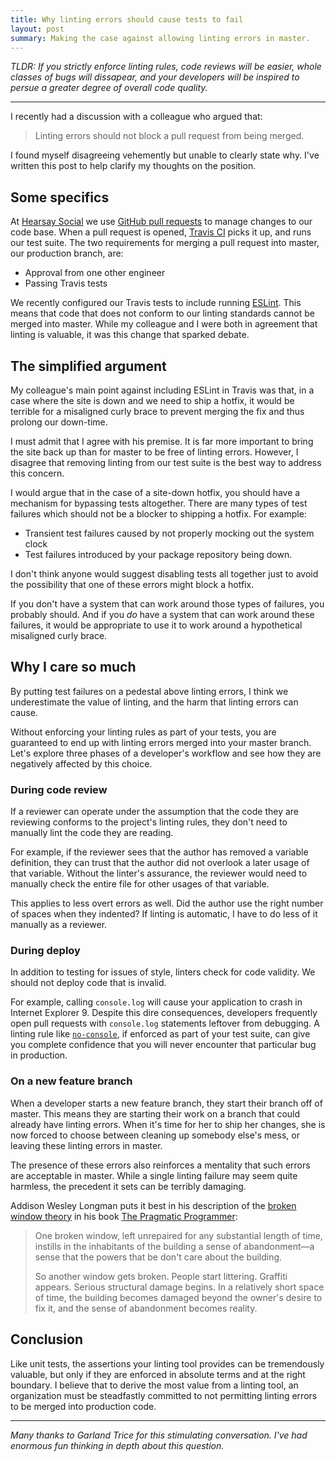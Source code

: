 ```yaml
---
title: Why linting errors should cause tests to fail
layout: post
summary: Making the case against allowing linting errors in master.
---
```


_TLDR: If you strictly enforce linting rules, code reviews will be easier,
whole classes of bugs will dissapear, and your developers will be inspired
to persue a greater degree of overall code quality._

---

I recently had a discussion with a colleague who argued that:

> Linting errors should not block a pull request from being merged.

I found myself disagreeing vehemently but unable to clearly state why. I've
written this post to help clarify my thoughts on the position.

## Some specifics

At [Hearsay Social](https://hearsaysocial.com/company/careers/engineering/) we
use [GitHub pull requests](https://help.github.com/articles/about-pull-requests/)
to manage changes to our code base. When a pull request is opened, [Travis
CI](https://travis-ci.org) picks it up, and runs our test suite. The two
requirements for merging a pull request into master, our production branch,
are:

* Approval from one other engineer
* Passing Travis tests

We recently configured our Travis tests to include running
[ESLint](http://eslint.org/). This means that code that does not conform to our
linting standards cannot be merged into master. While my colleague and I were
both in agreement that linting is valuable, it was this change that sparked
debate.

## The simplified argument

My colleague's main point against including ESLint in Travis was that, in
a case where the site is down and we need to ship a hotfix, it would be
terrible for a misaligned curly brace to prevent merging the fix and thus
prolong our down-time.

I must admit that I agree with his premise. It is far more important to bring
the site back up than for master to be free of linting errors. However,
I disagree that removing linting from our test suite is the best way to address
this concern.

I would argue that in the case of a site-down hotfix, you should have
a mechanism for bypassing tests altogether. There are many types of test
failures which should not be a blocker to shipping a hotfix. For example:

* Transient test failures caused by not properly mocking out the system clock
* Test failures introduced by your package repository being down.

I don't think anyone would suggest disabling tests all together just to avoid
the possibility that one of these errors might block a hotfix.

If you don't have a system that can work around those types of failures, you
probably should. And if you _do_ have a system that can work around these
failures, it would be appropriate to use it to work around a hypothetical
misaligned curly brace.

## Why I care so much

By putting test failures on a pedestal above linting errors, I think we
underestimate the value of linting, and the harm that linting errors can cause.

Without enforcing your linting rules as part of your tests, you are guaranteed
to end up with linting errors merged into your master branch. Let's explore
three phases of a developer's workflow and see how they are negatively affected
by this choice.

### During code review

If a reviewer can operate under the assumption that the code they are reviewing
conforms to the project's linting rules, they don't need to manually lint the
code they are reading.

For example, if the reviewer sees that the author has removed a variable
definition, they can trust that the author did not overlook a later usage of
that variable. Without the linter's assurance, the reviewer would need to
manually check the entire file for other usages of that variable.

This applies to less overt errors as well. Did the author use the right number
of spaces when they indented? If linting is automatic, I have to do less of it
manually as a reviewer.

### During deploy

In addition to testing for issues of style, linters check for code validity. We
should not deploy code that is invalid.

For example, calling `console.log` will cause your application to crash in
Internet Explorer 9. Despite this dire consequences, developers frequently
open pull requests with `console.log` statements leftover from debugging.
A linting rule like [`no-console`](http://eslint.org/docs/rules/no-console), if
enforced as part of your test suite, can give you complete confidence that you
will never encounter that particular bug in production.

### On a new feature branch

When a developer starts a new feature branch, they start their branch off of
master. This means they are starting their work on a branch that could already
have linting errors. When it's time for her to ship her changes, she is now
forced to choose between cleaning up somebody else's mess, or leaving these
linting errors in master.

The presence of these errors also reinforces a mentality that such errors are
acceptable in master. While a single linting failure may seem quite harmless,
the precedent it sets can be terribly damaging.

Addison Wesley Longman puts it best in his description of the [broken window
theory](https://en.wikipedia.org/wiki/Broken_windows_theory) in his book [The
Pragmatic Programmer](https://pragprog.com/book/tpp/the-pragmatic-programmer):

> One broken window, left unrepaired for any substantial length of time,
> instills in the inhabitants of the building a sense of abandonment—a sense
> that the powers that be don't care about the building.
>
> So another window gets broken. People start littering. Graffiti appears.
> Serious structural damage begins. In a relatively short space of time, the
> building becomes damaged beyond the owner's desire to fix it, and the sense
> of abandonment becomes reality.

## Conclusion

Like unit tests, the assertions your linting tool provides can be tremendously
valuable, but only if they are enforced in absolute terms and at the right
boundary. I believe that to derive the most value from a linting tool, an
organization must be steadfastly committed to not permitting linting errors to
be merged into production code.

---

_Many thanks to Garland Trice for this stimulating conversation. I've had
enormous fun thinking in depth about this question._

